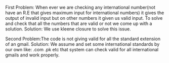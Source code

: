 First Problem:
When ever we are checking any international number(not have an R.E that gives maximum input for international numbers) it gives the output of invalid input but on other numbers it given us valid input. To solve and check that all the numbers that are valid or not we come up with a solution.
Solution: We use kleene closure to solve this issue.

Second Problem:The code is not giving valid for all the standard extension of an gmail.
Solution: We assume and set some international standards by our own like: .com .pk etc that system can check valid for all international gmails and work properly.
